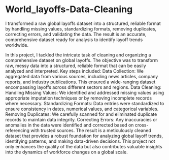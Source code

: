 # World_layoffs-Data-Cleaning
I transformed a raw global layoffs dataset into a structured, reliable format by handling missing values, standardizing formats, removing duplicates, correcting errors, and validating the data. The result is an accurate, comprehensive dataset ready for analysis to identify layoff trends worldwide.

In this project, I tackled the intricate task of cleaning and organizing a comprehensive dataset on global layoffs. The objective was to transform raw, messy data into a structured, reliable format that can be easily analyzed and interpreted. Key steps included:
Data Collection: We aggregated data from various sources, including news articles, company reports, and industry publications. This ensured a wide-ranging dataset encompassing layoffs across different sectors and regions.
Data Cleaning:
Handling Missing Values: We identified and addressed missing values using appropriate imputation techniques or by removing incomplete records where necessary.
Standardizing Formats: Data entries were standardized to ensure consistency in dates, numerical values, and categorical variables.
Removing Duplicates: We carefully scanned for and eliminated duplicate records to maintain data integrity.
Correcting Errors: Any inaccuracies or anomalies in the data were identified and corrected based on cross-referencing with trusted sources.
The result is a meticulously cleaned dataset that provides a robust foundation for analyzing global layoff trends, identifying patterns, and making data-driven decisions. This project not only enhances the quality of the data but also contributes valuable insights into the dynamics of workforce changes on a global scale.
